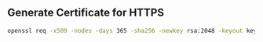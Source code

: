 ## Generate Certificate for HTTPS
```sh
openssl req -x509 -nodes -days 365 -sha256 -newkey rsa:2048 -keyout keys/key.pem -out keys/cert.pem
```